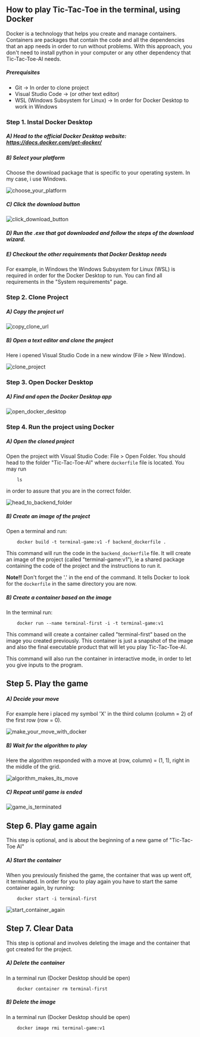## How to play Tic-Tac-Toe in the terminal, using Docker ##

Docker is a technology that helps you create and manage containers. Containers are packages that contain the code and all the dependencies that an app needs in order to run without problems. With this approach, you don't need to install python in your computer or any other dependency that Tic-Tac-Toe-AI needs.

##### Prerequisites #####

- Git -> In order to clone project
- Visual Studio Code -> (or other text editor)
- WSL (Windows Subsystem for Linux) -> In order for Docker Desktop to work in Windows

### Step 1. Instal Docker Desktop ###

##### A) Head to the official Docker Desktop website: https://docs.docker.com/get-docker/ #####

##### B) Select your platform #####

Choose the download package that is specific to your operating system. In my case, i use Windows.

![choose_your_platform](https://github.com/DimosTheocharis/Tic-Tac-Toe-AI/blob/main/screenshots/how_to_download_docker_desktop/choose_your_platform.png) 

##### C) Click the download button #####

![click_download_button](https://github.com/DimosTheocharis/Tic-Tac-Toe-AI/blob/main/screenshots/how_to_download_docker_desktop/click_download_button.png) 

##### D) Run the .exe that got downloaded and follow the steps of the download wizard. #####

##### E) Checkout the other requirements that Docker Desktop needs #####

For example, in Windows the Windows Subsystem for Linux (WSL) is required in order for the Docker Desktop to run. You can find all requirements in the "System requirements" page.

### Step 2. Clone Project ###

##### A) Copy the project url #####

![copy_clone_url](https://github.com/DimosTheocharis/Tic-Tac-Toe-AI/blob/main/screenshots/how_to_run_backend/copy_clone_url.png)  

##### B) Open a text editor and clone the project #####

Here i opened Visual Studio Code in a new window (File > New Window).

![clone_project](https://github.com/DimosTheocharis/Tic-Tac-Toe-AI/blob/main/screenshots/how_to_run_backend/clone_project.png)  


### Step 3. Open Docker Desktop ###

##### A) Find and open the Docker Desktop app  #####

![open_docker_desktop](https://github.com/DimosTheocharis/Tic-Tac-Toe-AI/blob/main/screenshots/how_to_run_backend/open_docker_desktop.png)

### Step 4. Run the project using Docker ###

##### A) Open the cloned project #####

Open the project with Visual Studio Code: File > Open Folder. You should head to the folder "Tic-Tac-Toe-AI" where `dockerfile` file is located. You may run 

```
    ls
```

in order to assure that you are in the correct folder.

![head_to_backend_folder](https://github.com/DimosTheocharis/Tic-Tac-Toe-AI/blob/main/screenshots/how_to_run_backend/head_to_backend_folder_2.png)

##### B) Create an image of the project #####

Open a terminal and run:

```
    docker build -t terminal-game:v1 -f backend_dockerfile .
```

This command will run the code in the `backend_dockerfile` file. It will create an image of the project (called "terminal-game:v1"), ie a shared package containing the code of the project and the instructions to run it.

**Note!!** Don't forget the '.' in the end of the command. It tells Docker to look for the `dockerfile` in the same directory you are now.

##### B) Create a container based on the image #####

In the terminal run:

```
    docker run --name terminal-first -i -t terminal-game:v1
```

This command will create a container called "terminal-first" based on the image you created previously. This container is just a snapshot of the image and also the final executable product that will let you play Tic-Tac-Toe-AI.

This command will also run the container in interactive mode, in order to let you give inputs to the program. 

## Step 5. Play the game ##

##### A) Decide your move #####

For example here i placed my symbol 'X' in the third column (column = 2) of the first row (row = 0).

![make_your_move_with_docker](https://github.com/DimosTheocharis/Tic-Tac-Toe-AI/blob/main/screenshots/how_to_run_backend/make_your_move_with_docker.png)  

##### B) Wait for the algorithm to play #####

Here the algorithm responded with a move at (row, column) = (1, 1), right in the middle of the grid.

![algorithm_makes_its_move](https://github.com/DimosTheocharis/Tic-Tac-Toe-AI/blob/main/screenshots/how_to_run_backend/algorithm_makes_its_move.png)  

##### C) Repeat until game is ended #####

![game_is_terminated](https://github.com/DimosTheocharis/Tic-Tac-Toe-AI/blob/main/screenshots/how_to_run_backend/game_is_terminated.png)  

## Step 6. Play game again ##

This step is optional, and is about the beginning of a new game of "Tic-Tac-Toe AI"

##### A) Start the container #####

When you previously finished the game, the container that was up went off, it terminated. In order for you to play again
you have to start the same container again, by running:

```
    docker start -i terminal-first
```

![start_container_again](https://github.com/DimosTheocharis/Tic-Tac-Toe-AI/blob/main/screenshots/how_to_run_backend/start_container_again.png)  


## Step 7. Clear Data ##

This step is optional and involves deleting the image and the container that got created for the project.

##### A) Delete the container #####

In a terminal run (Docker Desktop should be open)

```
    docker container rm terminal-first
```

##### B) Delete the image #####

In a terminal run (Docker Desktop should be open)

```
    docker image rmi terminal-game:v1
```